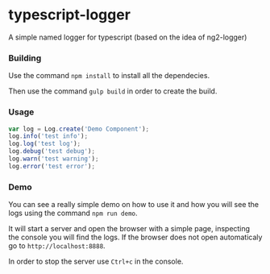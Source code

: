 # typescript-logger
A simple named logger for typescript (based on the idea of ng2-logger)

### Building

Use the command `npm install` to install all the dependecies.

Then use the command `gulp build` in order to create the build.

### Usage
```javascript
var log = Log.create('Demo Component');
log.info('test info');
log.log('test log');
log.debug('test debug');
log.warn('test warning');
log.error('test error');
```

### Demo
You can see a really simple demo on how to use it and how you will see the logs using the command `npm run demo`.

It will start a server and open the browser with a simple page, inspecting the console you will find the logs.
If the browser does not open automaticaly go to `http://localhost:8888`.

In order to stop the server use `Ctrl+c` in the console.
